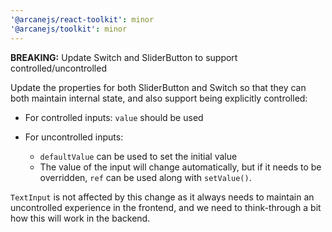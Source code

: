 ```yaml
---
'@arcanejs/react-toolkit': minor
'@arcanejs/toolkit': minor
---
```


**BREAKING:** Update Switch and SliderButton to support controlled/uncontrolled

Update the properties for both SliderButton and Switch so that they can both
maintain internal state, and also support being explicitly controlled:

- For controlled inputs: `value` should be used

- For uncontrolled inputs:

  - `defaultValue` can be used to set the initial value
  - The value of the input will change automatically,
    but if it needs to be overridden,
    `ref` can be used along with `setValue()`.

`TextInput` is not affected by this change as it always needs to maintain an
uncontrolled experience in the frontend, and we need to think-through a bit how
this will work in the backend.
